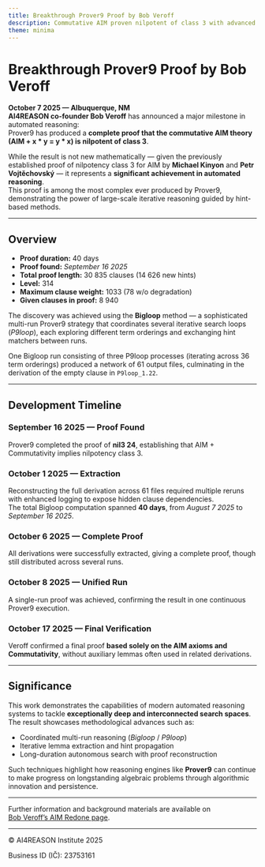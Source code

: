 ```yaml
---
title: Breakthrough Prover9 Proof by Bob Veroff
description: Commutative AIM proven nilpotent of class 3 with advanced Prover9 methods
theme: minima
---
```


# Breakthrough Prover9 Proof by Bob Veroff

**October 7 2025 — Albuquerque, NM**  
**AI4REASON co-founder Bob Veroff** has announced a major milestone in automated reasoning:  
Prover9 has produced a **complete proof that the commutative AIM theory (AIM + x * y = y * x) is nilpotent of class 3**.

While the result is not new mathematically — given the previously established proof of nilpotency class 3 for AIM by **Michael Kinyon** and **Petr Vojtěchovský** — it represents a **significant achievement in automated reasoning**.  
This proof is among the most complex ever produced by Prover9, demonstrating the power of large-scale iterative reasoning guided by hint-based methods.

---

## Overview

- **Proof duration:** 40 days  
- **Proof found:** *September 16 2025*  
- **Total proof length:** 30 835 clauses (14 626 new hints)  
- **Level:** 314  
- **Maximum clause weight:** 1033 (78 w/o degradation)  
- **Given clauses in proof:** 8 940  

The discovery was achieved using the **Bigloop** method — a sophisticated multi-run Prover9 strategy that coordinates several iterative search loops (*P9loop*), each exploring different term orderings and exchanging hint matchers between runs.  

One Bigloop run consisting of three P9loop processes (iterating across 36 term orderings) produced a network of 61 output files, culminating in the derivation of the empty clause in `P9loop_1.22`.

---

## Development Timeline

### September 16 2025 — Proof Found  
Prover9 completed the proof of **nil3 24**, establishing that AIM + Commutativity implies nilpotency class 3.

### October 1 2025 — Extraction  
Reconstructing the full derivation across 61 files required multiple reruns with enhanced logging to expose hidden clause dependencies.  
The total Bigloop computation spanned **40 days**, from *August 7 2025* to *September 16 2025*.

### October 6 2025 — Complete Proof  
All derivations were successfully extracted, giving a complete proof, though still distributed across several runs.

### October 8 2025 — Unified Run  
A single-run proof was achieved, confirming the result in one continuous Prover9 execution.

### October 17 2025 — Final Verification  
Veroff confirmed a final proof **based solely on the AIM axioms and Commutativity**, without auxiliary lemmas often used in related derivations.

---

## Significance

This work demonstrates the capabilities of modern automated reasoning systems to tackle **exceptionally deep and interconnected search spaces**.  
The result showcases methodological advances such as:  
- Coordinated multi-run reasoning (*Bigloop* / *P9loop*)  
- Iterative lemma extraction and hint propagation  
- Long-duration autonomous search with proof reconstruction  

Such techniques highlight how reasoning engines like **Prover9** can continue to make progress on longstanding algebraic problems through algorithmic innovation and persistence.

---

Further information and background materials are available on  
[Bob Veroff’s AIM Redone page](https://www.cs.unm.edu/~veroff/AIM_REDONE/).

---

© AI4REASON Institute 2025  

Business ID (IČ): 23753161